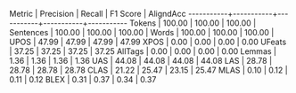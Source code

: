 Metric     | Precision |    Recall |  F1 Score | AligndAcc
-----------+-----------+-----------+-----------+-----------
Tokens     |    100.00 |    100.00 |    100.00 |
Sentences  |    100.00 |    100.00 |    100.00 |
Words      |    100.00 |    100.00 |    100.00 |
UPOS       |     47.99 |     47.99 |     47.99 |     47.99
XPOS       |      0.00 |      0.00 |      0.00 |      0.00
UFeats     |     37.25 |     37.25 |     37.25 |     37.25
AllTags    |      0.00 |      0.00 |      0.00 |      0.00
Lemmas     |      1.36 |      1.36 |      1.36 |      1.36
UAS        |     44.08 |     44.08 |     44.08 |     44.08
LAS        |     28.78 |     28.78 |     28.78 |     28.78
CLAS       |     21.22 |     25.47 |     23.15 |     25.47
MLAS       |      0.10 |      0.12 |      0.11 |      0.12
BLEX       |      0.31 |      0.37 |      0.34 |      0.37
